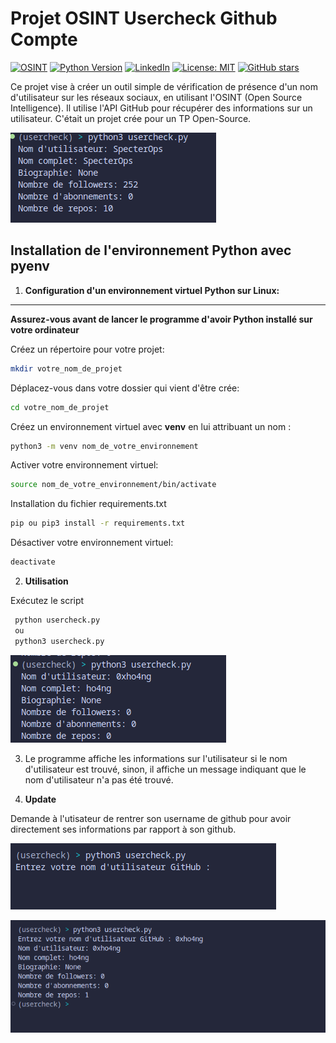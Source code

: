 # Projet OSINT Usercheck Github Compte


[![OSINT](https://img.shields.io/badge/OSINT-Training-blue)](https://ozint.eu) [![Python Version](https://img.shields.io/badge/Python-3.11.6-yellow)](https://www.python.org/downloads/release/python-3116/) [![LinkedIn](https://img.shields.io/badge/LinkedIn-Connect-blue?style=social&logo=linkedin)](https://www.linkedin.com/in/lou-j/) [![License: MIT](https://img.shields.io/badge/License-MIT-magenta.svg)](licence) [![GitHub stars](https://img.shields.io/github/stars/0xho4ng/usercheck-github.svg?style=social&label=Star&maxAge=86400)](https://github.com/0xho4ng/usercheck-github/stargazers/)





Ce projet vise à créer un outil simple de vérification de présence d'un nom d'utilisateur sur les réseaux sociaux, en utilisant l'OSINT (Open Source Intelligence). Il utilise l'API GitHub pour récupérer des informations sur un utilisateur. C'était un projet crée pour un TP Open-Source.

![Image d'illustration](images/usercheck.png)
## Installation de l'environnement Python avec pyenv

1. **Configuration d'un environnement virtuel Python sur Linux:**
---
**Assurez-vous avant de lancer le programme d'avoir Python installé sur votre ordinateur**

Créez un répertoire pour votre projet:
   ```bash 
   mkdir votre_nom_de_projet
   ```
Déplacez-vous dans votre dossier qui vient d'être crée:
   ```bash
   cd votre_nom_de_projet
   ```
Créez un environnement virtuel avec **venv** en lui attribuant un nom : 
   ```bash
   python3 -m venv nom_de_votre_environnement
   ```

Activer votre environnement virtuel: 
  ```bash
  source nom_de_votre_environnement/bin/activate
  ```
Installation du fichier requirements.txt 
  ```bash
  pip ou pip3 install -r requirements.txt
  ```
Désactiver votre environnement virtuel:
  ```bash
  deactivate
  ```
  


2. **Utilisation**


Exécutez le script
   ```bash
    python usercheck.py 
    ou
    python3 usercheck.py
   ```

![Image d'illustration](images/usercheck-demo.png)


3. Le programme affiche les informations sur l'utilisateur si le nom d'utilisateur est trouvé, sinon, il affiche un message indiquant que le nom d'utilisateur n'a pas été trouvé. 


4. **Update**

Demande à l'utisateur de rentrer son username de github pour avoir directement ses informations par rapport à son github.

![Image d'illustration](images/usercheck-enter-username.png)

![Image d'illustration](images/usercheck-enter-username-fonctionnement.png)
